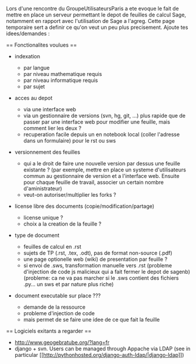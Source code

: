 Lors d'une rencontre du GroupeUtilisateursParis a ete evoque le fait de mettre en place un serveur permettant le depot de feuilles de calcul Sage, notamment en rapport avec l'utilisation de Sage a l'agreg. Cette page temporaire sert a definir ce qu'on veut un peu plus precisement. Ajoute tes idees/demandes :


== Fonctionalites voulues ==

  * indexation
    * par langue
    * par niveau mathematique requis
    * par niveau informatique requis
    * par sujet

  * acces au depot
    * via une interface web
    * via un gestionnaire de versions (svn, hg, git, ...) plus rapide que de passer par une interface web pour modifier une feuille, mais comment lier les deux ?
    * recuperation facile depuis un en notebook local (coller l'adresse dans un formulaire) pour le rst ou sws

  * versionnement des feuilles
    * qui a le droit de faire une nouvelle version par dessus une feuille existante ? (par exemple, mettre en place un systeme d'utilisateurs commun au gestionnaire de version et a l'interface web. Ensuite pour chaque feuille de travail, associer un certain nombre d'aministrateur)
    * veut-on autoriser/multiplier les forks ?

  * license libre des documents (copie/modification/partage)
    * license unique ?
    * choix a la creation de la feuille ?

  * type de document
    * feuilles de calcul en .rst
    * sujets de TP (.rst, .tex, .odt), pas de format non-source (.pdf)
    * une page optionelle web (wiki) de presentation par feuille ?
    * si envoi de .sws, transformation manuelle vers .rst (probleme d'injection de code js malicieux qui a fait fermer le depot de sagenb) (probleme: ca ne va pas marcher si le .sws contient des fichiers .py... un sws et par nature plus riche)

  * document executable sur place ???
    * demande de la ressource
    * probleme d'injection de code
    * mais permet de se faire une idee de ce que fait la feuille

== Logiciels exitants a regarder ==

  * http://www.geogebratube.org/?lang=fr
  * django + svn. Users can be managed through Appache via LDAP (see in particular [[http://pythonhosted.org/django-auth-ldap/|django-ldap]])
